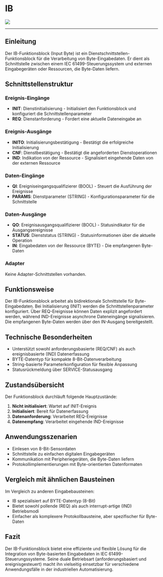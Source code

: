 # IB

![](https://user-images.githubusercontent.com/69573151/210779871-5a7efbb7-9ef0-4c27-a4c2-aa328c7e49d0.png)

* * * * * * * * * *
## Einleitung
Der IB-Funktionsblock (Input Byte) ist ein Dienstschnittstellen-Funktionsblock für die Verarbeitung von Byte-Eingabedaten. Er dient als Schnittstelle zwischen einem IEC 61499-Steuerungssystem und externen Eingabegeräten oder Ressourcen, die Byte-Daten liefern.

## Schnittstellenstruktur

### **Ereignis-Eingänge**
- **INIT**: Dienstinitialisierung - Initialisiert den Funktionsblock und konfiguriert die Schnittstellenparameter
- **REQ**: Dienstanforderung - Fordert eine aktuelle Dateneingabe an

### **Ereignis-Ausgänge**
- **INITO**: Initialisierungsbestätigung - Bestätigt die erfolgreiche Initialisierung
- **CNF**: Dienstbestätigung - Bestätigt die angeforderten Dienstoperationen
- **IND**: Indikation von der Ressource - Signalisiert eingehende Daten von der externen Ressource

### **Daten-Eingänge**
- **QI**: Ereigniseingangsqualifizierer (BOOL) - Steuert die Ausführung der Ereignisse
- **PARAMS**: Dienstparameter (STRING) - Konfigurationsparameter für die Schnittstelle

### **Daten-Ausgänge**
- **QO**: Ereignisausgangsqualifizierer (BOOL) - Statusindikator für die Ausgangsereignisse
- **STATUS**: Dienststatus (STRING) - Statusinformationen über die aktuelle Operation
- **IN**: Eingabedaten von der Ressource (BYTE) - Die empfangenen Byte-Daten

### **Adapter**
Keine Adapter-Schnittstellen vorhanden.

## Funktionsweise
Der IB-Funktionsblock arbeitet als bidirektionale Schnittstelle für Byte-Eingabedaten. Bei Initialisierung (INIT) werden die Schnittstellenparameter konfiguriert. Über REQ-Ereignisse können Daten explizit angefordert werden, während IND-Ereignisse asynchrone Dateneingänge signalisieren. Die empfangenen Byte-Daten werden über den IN-Ausgang bereitgestellt.

## Technische Besonderheiten
- Unterstützt sowohl anforderungsbasierte (REQ/CNF) als auch ereignisbasierte (IND) Datenerfassung
- BYTE-Datentyp für kompakte 8-Bit-Datenverarbeitung
- String-basierte Parameterkonfiguration für flexible Anpassung
- Statusrückmeldung über SERVICE-Statusausgang

## Zustandsübersicht
Der Funktionsblock durchläuft folgende Hauptzustände:
1. **Nicht initialisiert**: Wartet auf INIT-Ereignis
2. **Initialisiert**: Bereit für Datenerfassung
3. **Datenanforderung**: Verarbeitet REQ-Ereignisse
4. **Datenempfang**: Verarbeitet eingehende IND-Ereignisse

## Anwendungsszenarien
- Einlesen von 8-Bit-Sensordaten
- Schnittstelle zu einfachen digitalen Eingabegeräten
- Kommunikation mit Peripheriegeräten, die Byte-Daten liefern
- Protokollimplementierungen mit Byte-orientierten Datenformaten

## Vergleich mit ähnlichen Bausteinen
Im Vergleich zu anderen Eingabebausteinen:
- IB spezialisiert auf BYTE-Datentyp (8-Bit)
- Bietet sowohl pollende (REQ) als auch interrupt-artige (IND) Betriebsmodi
- Einfacher als komplexere Protokollbausteine, aber spezifischer für Byte-Daten

## Fazit
Der IB-Funktionsblock bietet eine effiziente und flexible Lösung für die Integration von Byte-basierten Eingabedaten in IEC 61499-Steuerungssysteme. Seine duale Betriebsart (anforderungsbasiert und ereignisgesteuert) macht ihn vielseitig einsetzbar für verschiedene Anwendungsfälle in der industriellen Automatisierung.